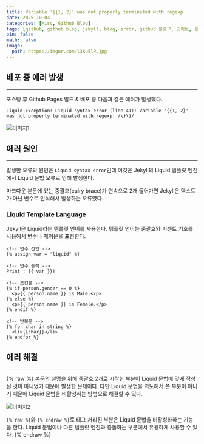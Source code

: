 ```yaml
---
title: Variable '{{1, 2}' was not properly terminated with regexp
date: 2025-10-04
categories: [Misc, Github Blog]
tags: [github, github blog, jekyll, blog, error, github 블로그, 깃허브, 블로그]
pin: false
math: false
image:
  path: https://imgur.com/l3ku5lP.jpg
---
```


## 배포 중 에러 발생

---

포스팅 후 Github Pages 빌드 & 배포 중 다음과 같은 에러가 발생했다.

```text
Liquid Exception: Liquid syntax error (line 41): Variable '{{1, 2}' was not properly terminated with regexp: /\}\}/
```

![이미지1](https://imgur.com/fJPD83H.png)

## 에러 원인

---

발생한 오류의 원인은 `Liquid syntax error`인데 이것은 Jekyll의 Liquid 템플릿 엔진에서 Liquid 문법 오류로 인해 발생한다.  

마크다운 본문에 있는 중괄호(culry brace)가 연속으로 2개 들어가면 Jekyll은 텍스트가 아닌 변수로 인식해서 발생하는 오류였다.

### Liquid Template Language

Jekyll은 Liquid라는 템플릿 언어를 사용한다. 템플릿 언어는 중괄호와 퍼센트 기호를 사용해서 변수나 제어문을 표현한다.

```liquid
<!-- 변수 선언 -->
{% assign var = "liquid" %}

<!-- 변수 출력 -->
Print : {{ var }}!

<!-- 조건문 -->
{% if person.gender == 0 %}
  <p>{{ person.name }} is Male.</p>
{% else %}
  <p>{{ person.name }} is Female.</p>
{% endif %}

<!-- 반복문 -->
{% for char in string %}
  <li>{{char}}</li>
{% endfor %}
```

## 에러 해결

---

{% raw %}
본문의 설명을 위해 중괄호 2개로 시작한 부분이 Liquid 문법에 맞게 작성된 것이 아니었기 때문에 발생한 문제이다. 다만 Liquid 문법을 의도해서 쓴 부분이 아니기 때문에 Liquid 문법을 비활성하는 방법으로 해결할 수 있다.

![이미지2](https://imgur.com/CiRlCwT.png)

`{% raw %}`와 `{% endraw %}`로 태그 처리된 부분은 Liquid 문법을 비활성화하는 기능을 한다. Liquid 문법이나 다른 템플릿 엔진과 충돌하는 부분에서 유용하게 사용할 수 있다.
{% endraw %}
